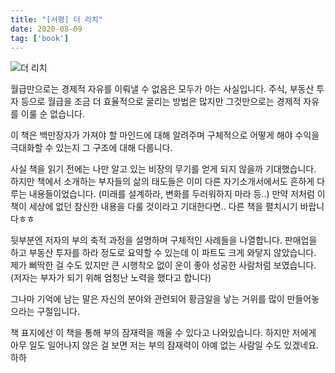 ```yaml
---
title: "[서평] 더 리치"
date: 2020-08-09
tag: ['book']
---
```


![더 리치](https://image.yes24.com/Goods/90511669/L)

월급만으로는 경제적 자유를 이뤄낼 수 없음은 모두가 아는 사실입니다. 주식, 부동산 투자 등으로 월급을 조금 더 효율적으로 굴리는 방법은 많지만 그것만으로는 경제적 자유를 이룰 순 없습니다.

이 책은 백만장자가 가져야 할 마인드에 대해 알려주며 구체적으로 어떻게 해야 수익을 극대화할 수 있는지 그 구조에 대해 다룹니다.

사실 책을 읽기 전에는 나만 알고 있는 비장의 무기를 얻게 되지 않을까 기대했습니다. 하지만 책에서 소개하는 부자들의 삶의 태도들은 이미 다른 자기소개서에서도  흔하게 다루는 내용들이었습니다. (미래를 설계하라, 변화를 두러워하지 마라 등..) 만약 저처럼 이 책이 세상에 없던 참신한 내용을 다룰 것이라고 기대한다면.. 다른 책을 펼치시기 바랍니다ㅎㅎ

뒷부분엔 저자의 부의 축적 과정을 설명하며 구체적인 사례들을 나열합니다. 판매업을 하고 부동산 투자를 하라 정도로 요약할 수 있는데 이 파트도 크게 와닿지 않았습니다. 제가 삐딱한 걸 수도 있지만 큰 시행착오 없이 운이 좋아 성공한 사람처럼 보였습니다.(저자는 부자가 되기 위해 엄청난 노력을 했다고 합니다)

그나마 기억에 남는 말은 자신의 분야와 관련되어 황금알을 낳는 거위를 많이 만들어놓으라는 구절입니다.

책 표지에선 이 책을 통해 부의 잠재력을 깨울 수 있다고 나와있습니다. 하지만 저에게 아무 일도 일어나지 않은 걸 보면 저는 부의 잠재력이 아예 없는 사람일 수도 있겠네요. 하하
